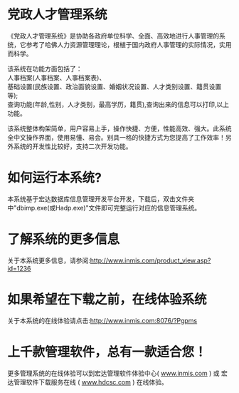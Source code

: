# 党政人才管理系统

《党政人才管理系统》是协助各政府单位科学、全面、高效地进行人事管理的系统，它参考了哈佛人力资源管理理论，根植于国内政府人事管理的实际情况，实用而科学。

该系统在功能方面包括了：  
人事档案(人事档案、人事档案表)、  
基础设置(民族设置、政治面貌设置、婚姻状况设置、人才类别设置、籍贯设置等);  
查询功能(年龄,性别，人才类别，最高学历，籍贯),查询出来的信息可以打印,以上功能。

该系统整体构架简单，用户容易上手，操作快捷、方便，性能高效、强大。此系统全中文操作界面，使用易懂、易会。别具一格的快捷方式为您提高了工作效率！另外系统的开发性比较好，支持二次开发功能。

# 如何运行本系统?

本系统基于宏达数据库信息管理开发平台开发，下载后，双击文件夹中"dbimp.exe(或Hadp.exe)"文件即可完整运行对应的信息管理系统。

# 了解系统的更多信息

关于本系统更多信息，请参阅:http://www.inmis.com/product_view.asp?id=1236

# 如果希望在下载之前，在线体验系统

关于本系统的在线体验请点击:http://www.inmis.com:8076/?Pgpms

# 上千款管理软件，总有一款适合您！

更多管理系统的在线体验可以到宏达管理软件体验中心( www.inmis.com ) 或 宏达管理软件下载服务在线 ( www.hdcsc.com ) 在线体验。

